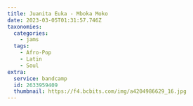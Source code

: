 ```yaml
---
title: Juanita Euka - Mboka Moko
date: 2023-03-05T01:31:57.746Z
taxonomies:
  categories:
    - jams
  tags:
    - Afro-Pop
    - Latin
    - Soul
extra:
  service: bandcamp
  id: 2633959409
  thumbnail: https://f4.bcbits.com/img/a4204986629_16.jpg
---
```

